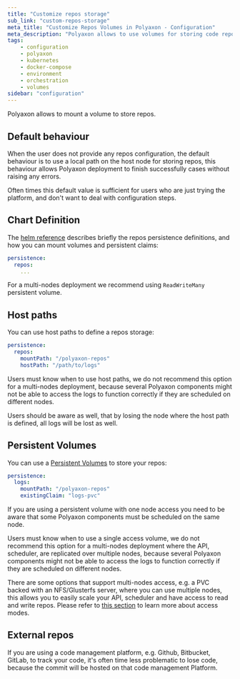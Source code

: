 ```yaml
---
title: "Customize repos storage"
sub_link: "custom-repos-storage"
meta_title: "Customize Repos Volumes in Polyaxon - Configuration"
meta_description: "Polyaxon allows to use volumes for storing code repos."
tags:
    - configuration
    - polyaxon
    - kubernetes
    - docker-compose
    - environment
    - orchestration
    - volumes
sidebar: "configuration"
---
```


Polyaxon allows to mount a volume to store repos.

## Default behaviour

When the user does not provide any repos configuration, the default behaviour is to use a local path on the host node for storing repos, 
this behaviour allows Polyaxon deployment to finish successfully cases without raising any errors.

Often times this default value is sufficient for users who are just trying the platform, and don't want to deal with configuration steps.

## Chart Definition

The [helm reference](/references/polyaxon-helm-reference/#persistence) describes briefly the repos persistence definitions,
and how you can mount volumes and persistent claims:


```yaml
persistence:
  repos:
    ...
```

For a multi-nodes deployment we recommend using `ReadWriteMany` persistent volume.

## Host paths

You can use host paths to define a repos storage:

```yaml
persistence:
  repos:
    mountPath: "/polyaxon-repos"
    hostPath: "/path/to/logs"
```

Users must know when to use host paths, we do not recommend this option for a multi-nodes deployment, 
because several Polyaxon components might not be able to access the logs to function correctly if they are scheduled on different nodes.

Users should be aware as well, that by losing the node where the host path is defined, all logs will be lost as well.

## Persistent Volumes

You can use a [Persistent Volumes](https://kubernetes.io/docs/concepts/storage/persistent-volumes/) to store your repos:

```yaml
persistence:
  logs:
    mountPath: "/polyaxon-repos"
    existingClaim: "logs-pvc"
```

If you are using a persistent volume with one node access you need to be aware that some Polyaxon components must be scheduled on the same node.

Users must know when to use a single access volume, we do not recommend this option for a multi-nodes deployment where the API, scheduler, are replicated over multiple nodes, 
because several Polyaxon components might not be able to access the logs to function correctly if they are scheduled on different nodes.

There are some options that support multi-nodes access, e.g. a PVC backed with an NFS/Glusterfs server, 
where you can use multiple nodes, this allows you to easily scale your API, scheduler and have access to read and write repos. 
Please refer to [this section](https://kubernetes.io/docs/concepts/storage/persistent-volumes/#access-modes) to learn more about access modes.


## External repos

If you are using a code management platform, e.g. Github, Bitbucket, GitLab, to track your code, it's often time less problematic to lose code, because the commit will be hosted on that code management Platform.

